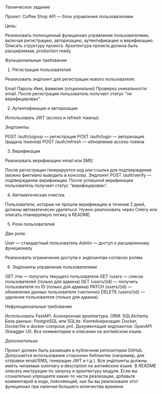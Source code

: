 Техническое задание

Проект: Coffee Shop API — блок управления пользователями

Цель:

Реализовать полноценный функционал управления пользователями, включая регистрацию, авторизацию, аутентификацию и верификацию. Описать структуру проекта. Архитектура проекта должна быть расширяемая, production ready.



Функциональные требования

1. Регистрация пользователей

Реализовать эндпоинт для регистрации нового пользователя:

Email
Пароль
Имя, фамилия (опционально)
Проверка уникальности email.
После регистрации пользователь получает статус "не верифицирован".


2. Аутентификация и авторизация

Использовать JWT (access и refresh токены).

Эндпоинты:

POST /auth/signup — регистрация
POST /auth/login — авторизация (выдача токенов)
POST /auth/refresh — обновление access-токена

3. Верификация

Реализовать верификацию email или SMS:

После регистрации генерируется код или ссылка для подтверждения (можно фиктивно выводить в консоль).
Эндпоинт POST /auth/verify — подтверждение верификации.
После успешной верификации пользователь получает статус "верифицирован".



4. Автоматическая очистка

Пользователи, которые не прошли верификацию в течение 2 дней, должны автоматически удаляться.
Нужно реализовать через Celery или описать планируемую логику в README.


5. Роли пользователей

Две роли:

User — стандартный пользователь
Admin — доступ к расширенному функционалу


Реализовать ограничение доступа к эндпоинтам согласно ролям.


6. Эндпоинты управления пользователями

GET /me — получить текущего пользователя
GET /users — список пользователей (только для админа)
GET /users/{id} — получить пользователя по ID (только для админа)
PATCH /users/{id} — обновление данных пользователя (частично)
DELETE /users/{id} — удаление пользователя (только для админа)


Нефункциональные требования

Использовать FastAPI.
Асинхронная архитектура.
ORM: SQLAlchemy
База данных: PostgreSQL или SQLite.
Контейнеризация: Docker, Dockerfile и docker-compose.yml.
Документация эндпоинтов: OpenAPI (Swagger UI).
Все комментарии и описание на английском языке.


Дополнительно

Проект должен быть размещён в публичном репозитории GitHub.
Допускается использование сторонних библиотек (например, для отправки email/SMS, генерации JWT и т.д.).
Все эндпоинты должны иметь читаемые summary и description на английском языке.
В README описать инструкции по запуску и архитектуру модуля.
Если вы сознательно упрощаете какие-то части реализации, добавьте комментарий в коде, поясняющий, как бы вы реализовали этот функционал при наличии большего количества времени
